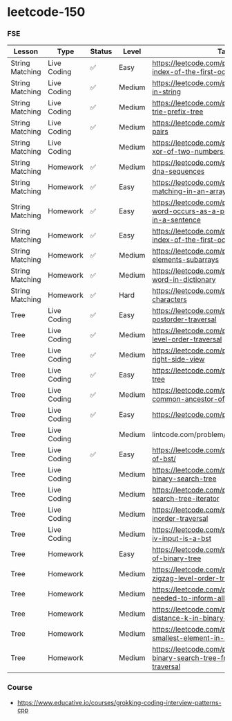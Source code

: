 # leetcode-150

### FSE
| Lesson | Type | Status | Level | Task |
|--------|------| -------|-------|------|
|String Matching| Live Coding | ✅ | Easy | https://leetcode.com/problems/find-the-index-of-the-first-occurrence-in-a-string |
|String Matching| Live Coding | ✅ | Medium | https://leetcode.com/problems/permutation-in-string|
|String Matching| Live Coding | ✅ | Medium | https://leetcode.com/problems/implement-trie-prefix-tree |
|String Matching| Live Coding | ✅ | Medium | https://leetcode.com/problems/map-sum-pairs |
|String Matching| Live Coding |  | Medium | https://leetcode.com/problems/maximum-xor-of-two-numbers-in-an-array |
|String Matching| Homework | ✅ | Medium | https://leetcode.com/problems/repeated-dna-sequences |
|String Matching| Homework | ✅ | Easy | https://leetcode.com/problems/string-matching-in-an-array |
|String Matching| Homework | ✅ | Easy | https://leetcode.com/problems/check-if-a-word-occurs-as-a-prefix-of-any-word-in-a-sentence |
|String Matching| Homework | ✅ | Easy | https://leetcode.com/problems/find-the-index-of-the-first-occurrence-in-a-string |
|String Matching| Homework | ✅ | Medium | https://leetcode.com/problems/k-divisible-elements-subarrays |
|String Matching| Homework | ✅ | Medium | https://leetcode.com/problems/longest-word-in-dictionary |
|String Matching| Homework | ✅ | Hard | https://leetcode.com/problems/stream-of-characters |
|Tree| Live Coding | ✅ | Easy | https://leetcode.com/problems/binary-tree-postorder-traversal |
|Tree| Live Coding | ✅ | Medium | https://leetcode.com/problems/binary-tree-level-order-traversal |
|Tree| Live Coding | ✅ | Medium | https://leetcode.com/problems/binary-tree-right-side-view |
|Tree| Live Coding | ✅ | Easy | https://leetcode.com/problems/symmetric-tree |
|Tree| Live Coding | ✅ | Medium | https://leetcode.com/problems/lowest-common-ancestor-of-a-binary-tree |
|Tree| Live Coding | ✅ | Easy | https://leetcode.com/problems/path-sum |
|Tree| Live Coding |  | Medium | lintcode.com/problem/650 |
|Tree| Live Coding | ✅ | Easy | https://leetcode.com/problems/range-sum-of-bst/ |
|Tree| Live Coding |  | Medium | https://leetcode.com/problems/validate-binary-search-tree |
|Tree| Live Coding |  | Medium | https://leetcode.com/problems/binary-search-tree-iterator |
|Tree| Live Coding |  | Medium | https://leetcode.com/problems/binary-tree-inorder-traversal |
|Tree| Live Coding |  | Medium | https://leetcode.com/problems/two-sum-iv-input-is-a-bst |
|Tree| Homework |  | Easy | https://leetcode.com/problems/diameter-of-binary-tree |
|Tree| Homework |  | Medium | https://leetcode.com/problems/binary-tree-zigzag-level-order-traversal |
|Tree| Homework |  | Medium | https://leetcode.com/problems/time-needed-to-inform-all-employees |
|Tree| Homework |  | Medium | https://leetcode.com/problems/all-nodes-distance-k-in-binary-tree |
|Tree| Homework |  | Medium | https://leetcode.com/problems/kth-smallest-element-in-a-bst |
|Tree| Homework |  | Medium | https://leetcode.com/problems/construct-binary-search-tree-from-preorder-traversal |

### Course
* https://www.educative.io/courses/grokking-coding-interview-patterns-cpp